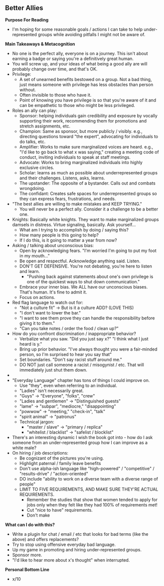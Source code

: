 ## Better Allies

**Purpose For Reading**
- I'm hoping for some reasonable goals / actions I can take to help under-represented groups while avoiding pitfalls I might not be aware of.
 
**Main Takeaways & Metacognition**
- No one is the perfect ally, everyone is on a journey. This isn't about earning a badge or saying you're a definitively great human.
- You will screw up, and your ideas of what being a good ally are will probably change over time, and that's OK.
- Privilege:
	- A set of unearned benefits bestowed on a group. Not a bad thing, just means someone with privilege has less obstacles than person without.
	- Often invisible to those who have it.
	- Point of knowing you have privilege is so that you're aware of it and can be empathetic to those who might be less privileged. 
- Roles an ally can play:
	- Sponsor: helping individuals gain credibility and exposure by vocally supporting their work, recommending them for promotions and stretch assignments, etc.
	- Champion: Same as sponsor, but more publicly / visibly. e.g., directing questions toward "the expert", advocating for individuals to do talks, etc.
	- Amplifier: Works to make sure marginalized voices are heard. e.g., "I'd like to go back to what x was saying," creating a meeting code of conduct, inviting individuals to speak at staff meetings.
	- Advocate: Works to bring marginalized individuals into highly exclusive circles.
	- Scholar: learns as much as possible about underrepresented groups and their challenges. Listens, asks, learns.
	- The upstander: The opposite of a bystander. Calls out and combats wrongdoing.
	- The confidant: Creates safe spaces for underrepresented groups so they can express fears, frustrations, and needs.
- "The best allies are willing to make mistakes and KEEP TRYING."
	- You will never be a perfect ally. Consider it a challenge to be a better one.
- Knights: Basically white knights. They want to make marginalized groups damsels in distress. Virtue signaling, basically. Ask yourself...
	- What am I trying to accomplish by doing / saying this?
	- How many people is this going to help?
	- If I do this, is it going to matter a year from now?
- Asking / talking about unconscious bias:
	- Open by acknowledging fears. "I'm worried I'm going to put my foot in my mouth..."
	- Be open and respectful. Acknowledge anything said. Listen.
	- DON'T GET DEFENSIVE. You're not debating, you're here to listen and learn.
		- "Pushing back against statements about one's own privilege is one of the quickest ways to shut down communication."
	- Embrace your inner bias. We ALL have our unconscious biases. That's human. It's fine to admit it.
	- Focus on actions.
- Red flag language to watch out for:
	- "Not a culture fit" -> But is it a culture ADD? (LOVE THIS)
	- "I don't want to lower the bar."
	- "I want to see them prove they can handle the responsibility before giving it to them."
	- "Can you take notes / order the food / clean up?"
- How do you confront discrimination / inappropriate behavior?
	- Verbalize what you saw. "Did you just say x?" "I think what I just heard is y."
	- Bring up prior behavior. "I've always thought you were a fair-minded person, so I'm surprised to hear you say that"
	- Set boundaries. "Don't say racist stuff around me."
	- DO NOT just call someone a racist / misogynist / etc. That will immediately just shut them down.
- 
- "Everyday Language" chapter has tons of things I could improve on.
	- Use "they", even when referring to an individual.
	- "Ladies" isn't necessarily great.
	- "Guys" -> "Everyone", "folks", "crew"
	- "Ladies and gentlemen" -> "Distinguished guests"
	- "lame" -> "subpar", "mediocre," "disappointing"
	- "powwow" -> "meeting," "check-in", "talk"
	- "spirit animal" -> "patronus"
	- Technical jargon:
		- "master / slave" -> "primary / replica"
		- "whitelist / blacklist" -> "safelist / blocklist"
- There's an interesting dynamic I wish the book got into - how do I ask someone from an under-represented group how I can improve as a white male?
- On hiring / job descriptions:
	- Be cognizant of the pictures you're using.
	- Highlight paternal / family leave benefits
	- Don't use alpha-ish language like "high-powered" / "competitive" / "results-drive" / "action-oriented" 
	- DO include "ability to work on a diverse team with a diverse range of people"
	- LIMIT TO FIVE REQUIREMENTS, AND MAKE SURE THEY'RE ACTUAL REQUIREMENTS. 
		- Remember the studies that show that women tended to apply for jobs only when they felt like they had 100% of requirements met!
		- Cut "nice to have" requirements. 
		- Don't make 

**What can I do with this?**
- Write a plugin for chat / email / etc that looks for bad terms (like the above) and offers replacements?
- Try to stop using offensive everyday bad language.
- Up my game in promoting and hiring under-represented groups.
- Sponsor more.
- "I'd like to hear more about x's thought" when interrupted.

**Personal Bottom Line**
- x/10
<!--stackedit_data:
eyJoaXN0b3J5IjpbMTYyMTI4NDk5NSwtMjA5NTkwNTUwMSwxND
M5OTYwNTUyLC05MjUwNDk3OTYsLTk1NDYxMTc5NSwtMTQ4NTgw
MjM5MF19
-->